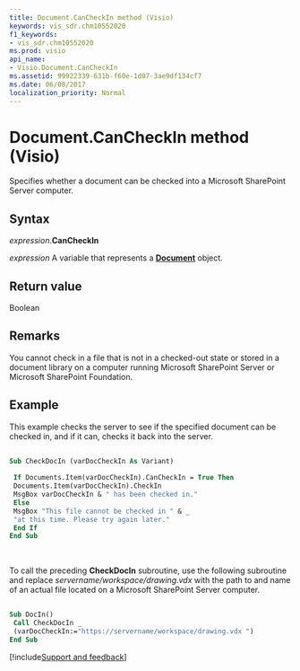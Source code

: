 ```yaml
---
title: Document.CanCheckIn method (Visio)
keywords: vis_sdr.chm10552020
f1_keywords:
- vis_sdr.chm10552020
ms.prod: visio
api_name:
- Visio.Document.CanCheckIn
ms.assetid: 99922339-631b-f60e-1d07-3ae9df134cf7
ms.date: 06/08/2017
localization_priority: Normal
---
```



# Document.CanCheckIn method (Visio)

Specifies whether a document can be checked into a Microsoft SharePoint Server computer.


## Syntax

_expression_.**CanCheckIn**

_expression_ A variable that represents a **[Document](Visio.Document.md)** object.


## Return value

Boolean


## Remarks

You cannot check in a file that is not in a checked-out state or stored in a document library on a computer running Microsoft SharePoint Server or Microsoft SharePoint Foundation.


## Example

This example checks the server to see if the specified document can be checked in, and if it can, checks it back into the server.


```vb
 
Sub CheckDocIn (varDocCheckIn As Variant) 
 
 If Documents.Item(varDocCheckIn).CanCheckIn = True Then 
 Documents.Item(varDocCheckIn).CheckIn 
 MsgBox varDocCheckIn & " has been checked in." 
 Else 
 MsgBox "This file cannot be checked in " & _ 
 "at this time. Please try again later." 
 End If 
End Sub
```

<br/>

To call the preceding **CheckDocIn** subroutine, use the following subroutine and replace _servername/workspace/drawing.vdx_ with the path to and name of an actual file located on a Microsoft SharePoint Server computer.

```vb
 
Sub DocIn() 
 Call CheckDocIn _ 
 (varDocCheckIn:="https://servername/workspace/drawing.vdx ") 
End Sub
```

[!include[Support and feedback](~/includes/feedback-boilerplate.md)]